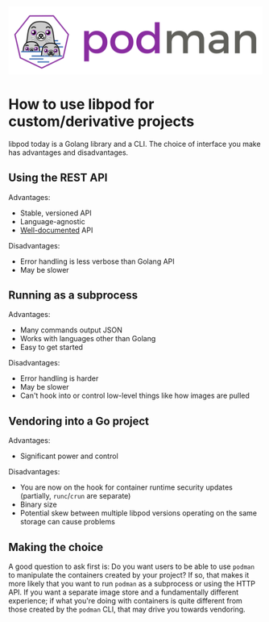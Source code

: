 ![PODMAN logo](../../logo/podman-logo-source.svg)

# How to use libpod for custom/derivative projects

libpod today is a Golang library and a CLI.  The choice of interface you make has advantages and disadvantages.

Using the REST API
---

Advantages:

 - Stable, versioned API
 - Language-agnostic
 - [Well-documented](http://docs.podman.io/en/latest/_static/api.html) API

Disadvantages:

 - Error handling is less verbose than Golang API
 - May be slower

Running as a subprocess
---

Advantages:

 - Many commands output JSON
 - Works with languages other than Golang
 - Easy to get started

Disadvantages:

 - Error handling is harder
 - May be slower
 - Can't hook into or control low-level things like how images are pulled

Vendoring into a Go project
---

Advantages:

 - Significant power and control

Disadvantages:

 - You are now on the hook for container runtime security updates (partially, `runc`/`crun` are separate)
 - Binary size
 - Potential skew between multiple libpod versions operating on the same storage can cause problems

Making the choice
---

A good question to ask first is: Do you want users to be able to use `podman` to manipulate the containers created by your project?
If so, that makes it more likely that you want to run `podman` as a subprocess or using the HTTP API.  If you want a separate image store and a fundamentally
different experience; if what you're doing with containers is quite different from those created by the `podman` CLI,
that may drive you towards vendoring.
